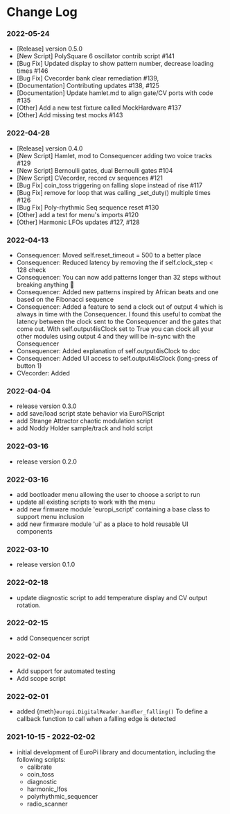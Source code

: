 # Change Log

### 2022-05-24

- [Release] version 0.5.0
- [New Script] PolySquare 6 oscillator contrib script #141
- [Bug Fix] Updated display to show pattern number, decrease loading times #146
- [Bug Fix] Cvecorder bank clear remediation #139,
- [Documentation] Contributing updates #138, #125
- [Documentation] Update hamlet.md to align gate/CV ports with code #135
- [Other] Add a new test fixture called MockHardware #137
- [Other] Add missing test mocks #143

### 2022-04-28

- [Release] version 0.4.0
- [New Script] Hamlet, mod to Consequencer adding two voice tracks #129
- [New Script] Bernoulli gates, dual Bernoulli gates #104
- [New Script] CVecorder, record cv sequences #121
- [Bug Fix] coin_toss triggering on falling slope instead of rise #117
- [Bug Fix] remove for loop that was calling _set_duty() multiple times #126
- [Bug Fix] Poly-rhythmic Seq sequence reset #130
- [Other] add a test for menu's imports #120
- [Other] Harmonic LFOs updates #127, #128


### 2022-04-13

- Consequencer: Moved self.reset_timeout = 500 to a better place
- Consequencer: Reduced latency by removing the if self.clock_step < 128 check
- Consequencer: You can now add patterns longer than 32 steps without breaking anything 🙂
- Consequencer: Added new patterns inspired by African beats and one based on the Fibonacci sequence
- Consequencer: Added a feature to send a clock out of output 4 which is always in time with the Consequencer. I found this useful to combat the latency between the clock sent to the Consequencer and the gates that come out. With self.output4isClock set to True you can clock all your other modules using output 4 and they will be in-sync with the Consequencer
- Consequencer: Added explanation of self.output4isClock to doc
- Consequencer: Added UI access to self.output4isClock (long-press of button 1)
- CVecorder: Added

### 2022-04-04

- release version 0.3.0
- add save/load script state behavior via EuroPiScript
- add Strange Attractor chaotic modulation script
- add Noddy Holder sample/track and hold script

### 2022-03-16

- release version 0.2.0

### 2022-03-16

- add bootloader menu allowing the user to choose a script to run
- update all existing scripts to work with the menu
- add new firmware module 'europi_script' containing a base class to support menu inclusion
- add new firmware module 'ui' as a place to hold reusable UI components

### 2022-03-10

- release version 0.1.0

### 2022-02-18

- update diagnostic script to add temperature display and CV output rotation.

### 2022-02-15

- add Consequencer script

### 2022-02-04

- Add support for automated testing
- Add scope script

### 2022-02-01

- added {meth}`europi.DigitalReader.handler_falling()` To define a callback function to call when a falling edge is detected

### 2021-10-15 - 2022-02-02

- initial development of EuroPi library and documentation, including the following scripts:
  - calibrate
  - coin_toss
  - diagnostic
  - harmonic_lfos
  - polyrhythmic_sequencer
  - radio_scanner